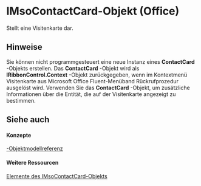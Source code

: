 
# IMsoContactCard-Objekt (Office)

Stellt eine Visitenkarte dar.


## Hinweise

Sie können nicht programmgesteuert eine neue Instanz eines  **ContactCard** -Objekts erstellen. Das **ContactCard** -Objekt wird als **IRibbonControl.Context** -Objekt zurückgegeben, wenn im Kontextmenü Visitenkarte aus Microsoft Office Fluent-Menüband Rückrufprozedur ausgelöst wird. Verwenden Sie das **ContactCard** -Objekt, um zusätzliche Informationen über die Entität, die auf der Visitenkarte angezeigt zu bestimmen.


## Siehe auch


#### Konzepte


[-Objektmodellreferenz](499c789a-aba2-0fad-649a-0ea964cd3b5e.md)
#### Weitere Ressourcen


[Elemente des IMsoContactCard-Objekts](http://msdn.microsoft.com/library/03c92ec4-11c8-8354-377f-d60ebdb5d2f3%28Office.15%29.aspx)